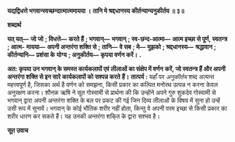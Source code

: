 **यद्यद्विधत्ते भगवान्स्वच्छन्दात्मात्ममायया ।** **तानि मे श्रद्दधानस्य कीर्तन्यान्यनुकीर्तय ॥ ३॥** 

**शब्दार्थ** 

**यत् यत्—** **जो जो** **; विधत्ते—** **करते हैं** **; भगवान्—** **भगवान्** **; स्व-छन्द-आत्मा—** **आत्म इच्छा से पूर्ण, स्वतन्त्र** **; आत्म-** **मायया—** **अपनी अन्तरंगा शक्ति से** **; तानि—** **वे सब** **; मे—** **मुझको** **; श्रद्दधानस्य—** **श्रद्धावान** **; कीर्तन्यानि—** **प्रशंसा के** **योग्य** **; अनुकीर्तय—** **कृपया वर्णन करें।** **.** 

**अत: कृपया उन भगवान् के समस्त कार्यकलापों एवं लीलाओं का संक्षेप में वर्णन** **करें, जो स्वतन्त्र हैं और अपनी अन्तरंगा शक्ति से इन सारे कार्यकलापों को सश्पन्न करते** **हैं।** **तात्पर्य :** यहाँ पर *अनुकीर्तय* शब्द अत्यन्त महत्त्वपूर्ण है, जिसका अर्थ है वर्णन को समझना, किसी प्रकार का कल्पित मनोरथ उत्पन्न न करना केवल अनुरक्षण करना। शौनक ऋषि ने सूत गोस्वामी से प्रार्थना की कि उन्होंने अपने गुरु शुकदेव गोस्वामी से भगवान् द्वारा अपनी अन्तरंगा शक्ति के बल पर प्रकट की गई जिन दिव्य लीलाओं के विषय में सुना हो उन्हें उसी रूप में सुनावें। भगवान् के कोई भौतिक शरीर नहीं होता, किन्तु वे अपनी परम इच्छा से किसी प्रकार का शरीर धारण कर सकते हैं। यह उनकी अन्तरंगा शकि्त के द्वारा सश्भव है।  

**सूत उवाच** 